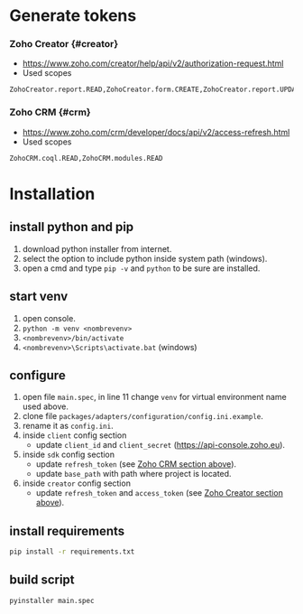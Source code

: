 # Generate tokens

### Zoho Creator {#creator}

- https://www.zoho.com/creator/help/api/v2/authorization-request.html
- Used scopes

```text
ZohoCreator.report.READ,ZohoCreator.form.CREATE,ZohoCreator.report.UPDATE,ZohoCreator.report.CREATE
```

### Zoho CRM {#crm}

- https://www.zoho.com/crm/developer/docs/api/v2/access-refresh.html
- Used scopes

```text
ZohoCRM.coql.READ,ZohoCRM.modules.READ
```

# Installation

## install python and pip

1. download python installer from internet.
2. select the option to include python inside system path (windows).
3. open a cmd and type `pip -v` and `python` to be sure are installed.

## start venv

1. open console.
1. `python -m venv <nombrevenv>`
1. `<nombrevenv>/bin/activate`
1. `<nombrevenv>\Scripts\activate.bat` (windows)

## configure

1. open file `main.spec`, in line 11 change `venv` for virtual environment name used above.
2. clone file `packages/adapters/configuration/config.ini.example`.
3. rename it as `config.ini`.
4. inside `client` config section
   - update `client_id` and `client_secret` (https://api-console.zoho.eu).
5. inside `sdk` config section
   - update `refresh_token` (see [Zoho CRM section above](#crm)).
   - update `base_path` with path where project is located.
6. inside `creator` config section
   - update `refresh_token` and `access_token` (see [Zoho Creator section above](#creator)).

## install requirements

```bash
pip install -r requirements.txt
```

## build script

```bash
pyinstaller main.spec
```
